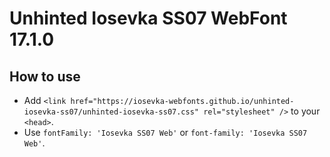 # Unhinted Iosevka SS07 WebFont 17.1.0

## How to use

- Add `<link href="https://iosevka-webfonts.github.io/unhinted-iosevka-ss07/unhinted-iosevka-ss07.css" rel="stylesheet" />` to your `<head>`.
- Use `fontFamily: 'Iosevka SS07 Web'` or `font-family: 'Iosevka SS07 Web'`.
